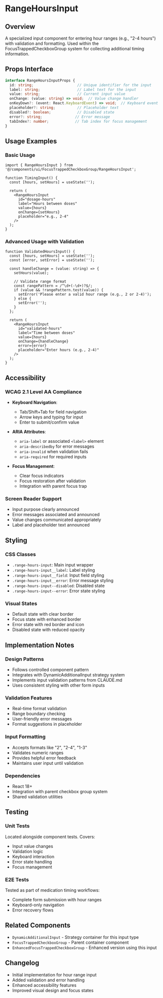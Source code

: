 # RangeHoursInput

## Overview

A specialized input component for entering hour ranges (e.g., "2-4 hours") with validation and formatting. Used within the FocusTrappedCheckboxGroup system for collecting additional timing information.

## Props Interface

```typescript
interface RangeHoursInputProps {
  id: string;                    // Unique identifier for the input
  label: string;                 // Label text for the input
  value: string;                 // Current input value
  onChange: (value: string) => void;  // Value change handler
  onKeyDown?: (event: React.KeyboardEvent) => void;  // Keyboard event handler
  placeholder?: string;          // Placeholder text
  disabled?: boolean;            // Disabled state
  error?: string;               // Error message
  tabIndex?: number;            // Tab index for focus management
}
```

## Usage Examples

### Basic Usage

```tsx
import { RangeHoursInput } from '@/components/ui/FocusTrappedCheckboxGroup/RangeHoursInput';

function TimingInput() {
  const [hours, setHours] = useState('');

  return (
    <RangeHoursInput
      id="dosage-hours"
      label="Hours between doses"
      value={hours}
      onChange={setHours}
      placeholder="e.g., 2-4"
    />
  );
}
```

### Advanced Usage with Validation

```tsx
function ValidatedHoursInput() {
  const [hours, setHours] = useState('');
  const [error, setError] = useState('');

  const handleChange = (value: string) => {
    setHours(value);
    
    // Validate range format
    const rangePattern = /^\d+(-\d+)?$/;
    if (value && !rangePattern.test(value)) {
      setError('Please enter a valid hour range (e.g., 2 or 2-4)');
    } else {
      setError('');
    }
  };

  return (
    <RangeHoursInput
      id="validated-hours"
      label="Time between doses"
      value={hours}
      onChange={handleChange}
      error={error}
      placeholder="Enter hours (e.g., 2-4)"
    />
  );
}
```

## Accessibility

### WCAG 2.1 Level AA Compliance

- **Keyboard Navigation**: 
  - Tab/Shift+Tab for field navigation
  - Arrow keys and typing for input
  - Enter to submit/confirm value

- **ARIA Attributes**:
  - `aria-label` or associated `<label>` element
  - `aria-describedby` for error messages
  - `aria-invalid` when validation fails
  - `aria-required` for required inputs

- **Focus Management**:
  - Clear focus indicators
  - Focus restoration after validation
  - Integration with parent focus trap

### Screen Reader Support

- Input purpose clearly announced
- Error messages associated and announced
- Value changes communicated appropriately
- Label and placeholder text announced

## Styling

### CSS Classes

- `.range-hours-input`: Main input wrapper
- `.range-hours-input__label`: Label styling
- `.range-hours-input__field`: Input field styling
- `.range-hours-input__error`: Error message styling
- `.range-hours-input--disabled`: Disabled state
- `.range-hours-input--error`: Error state styling

### Visual States

- Default state with clear border
- Focus state with enhanced border
- Error state with red border and icon
- Disabled state with reduced opacity

## Implementation Notes

### Design Patterns

- Follows controlled component pattern
- Integrates with DynamicAdditionalInput strategy system
- Implements input validation patterns from CLAUDE.md
- Uses consistent styling with other form inputs

### Validation Features

- Real-time format validation
- Range boundary checking
- User-friendly error messages
- Format suggestions in placeholder

### Input Formatting

- Accepts formats like "2", "2-4", "1-3"
- Validates numeric ranges
- Provides helpful error feedback
- Maintains user input until validation

### Dependencies

- React 18+
- Integration with parent checkbox group system
- Shared validation utilities

## Testing

### Unit Tests

Located alongside component tests. Covers:
- Input value changes
- Validation logic
- Keyboard interaction
- Error state handling
- Focus management

### E2E Tests

Tested as part of medication timing workflows:
- Complete form submission with hour ranges
- Keyboard-only navigation
- Error recovery flows

## Related Components

- `DynamicAdditionalInput` - Strategy container for this input type
- `FocusTrappedCheckboxGroup` - Parent container component
- `EnhancedFocusTrappedCheckboxGroup` - Enhanced version using this input

## Changelog

- Initial implementation for hour range input
- Added validation and error handling
- Enhanced accessibility features
- Improved visual design and focus states